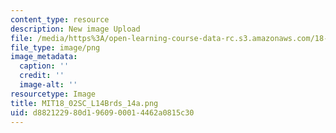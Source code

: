 ```yaml
---
content_type: resource
description: New image Upload
file: /media/https%3A/open-learning-course-data-rc.s3.amazonaws.com/18-02sc-multivariable-calculus-fall-2010/d882122980d1960900014462a0815c30_MIT18_02SC_L14Brds_14a.png
file_type: image/png
image_metadata:
  caption: ''
  credit: ''
  image-alt: ''
resourcetype: Image
title: MIT18_02SC_L14Brds_14a.png
uid: d8821229-80d1-9609-0001-4462a0815c30
---
```

